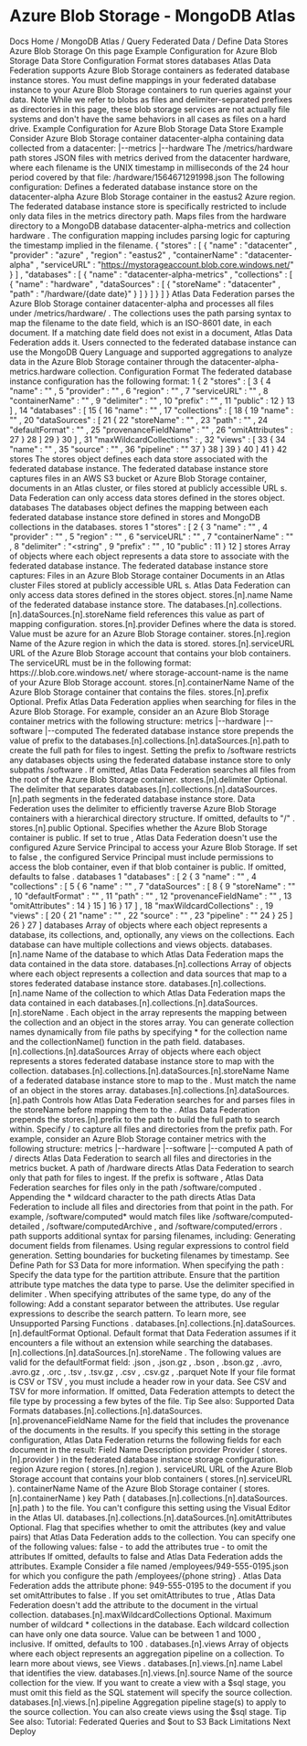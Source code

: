 # Azure Blob Storage - MongoDB Atlas


Docs Home / MongoDB Atlas / Query Federated Data / Define Data Stores Azure Blob Storage On this page Example Configuration for Azure Blob Storage Data Store Configuration Format stores databases Atlas Data Federation supports Azure Blob Storage containers as federated database instance stores. You
must define mappings in your federated database instance to your Azure Blob Storage containers to run queries
against your data. Note While we refer to blobs as files and delimiter-separated prefixes as
directories in this page, these blob storage services are not actually
file systems and don't have the same behaviors in all cases as files
on a hard drive. Example Configuration for Azure Blob Storage Data Store Example Consider Azure Blob Storage container datacenter-alpha containing data
collected from a datacenter: |--metrics |--hardware The /metrics/hardware path stores JSON files with metrics
derived from the datacenter hardware, where each filename is
the UNIX timestamp in milliseconds of the 24 hour period
covered by that file: /hardware/1564671291998.json The following configuration: Defines a federated database instance store on the datacenter-alpha Azure Blob Storage
container in the eastus2 Azure region. The federated database instance store is
specifically restricted to include only data files in the metrics directory path. Maps files from the hardware directory to a MongoDB database datacenter-alpha-metrics and collection hardware . The
configuration mapping includes parsing logic for capturing the
timestamp implied in the filename. { "stores" : [ { "name" : "datacenter" , "provider" : "azure" , "region" : "eastus2" , "containerName" : "datacenter-alpha" , "serviceURL" : "https://mystorageaccount.blob.core.windows.net/" } ] , "databases" : [ { "name" : "datacenter-alpha-metrics" , "collections" : [ { "name" : "hardware" , "dataSources" : [ { "storeName" : "datacenter" , "path" : "/hardware/{date date}" } ] } ] } ] } Atlas Data Federation parses the Azure Blob Storage container datacenter-alpha and
processes all files under /metrics/hardware/ . The collections uses the path parsing syntax to map the
filename to the date field, which is an ISO-8601 date, in each
document. If a matching date field does not exist in a document,
Atlas Data Federation adds it. Users connected to the federated database instance can use the MongoDB Query Language
and supported aggregations to analyze data in the Azure Blob Storage container
through the datacenter-alpha-metrics.hardware collection. Configuration Format The federated database instance configuration has the following format: 1 { 2 "stores" : [ 3 { 4 "name" : "<string>" , 5 "provider" : "<string>" , 6 "region" : "<string>" , 7 "serviceURL" : "<string>" , 8 "containerName" : "<string>" , 9 "delimiter" : "<string>" , 10 "prefix" : "<string>" , 11 "public" : <boolean> 12 } 13 ] , 14 "databases" : [ 15 { 16 "name" : "<string>" , 17 "collections" : [ 18 { 19 "name" : "<string>" , 20 "dataSources" : [ 21 { 22 "storeName" : "<string>" , 23 "path" : "<string>" , 24 "defaultFormat" : "<string>" , 25 "provenanceFieldName" : "<string>" , 26 "omitAttributes" : <boolean> 27 } 28 ] 29 } 30 ] , 31 "maxWildcardCollections" : <integer> , 32 "views" : [ 33 { 34 "name" : "<string>" , 35 "source" : "<string>" , 36 "pipeline" : "<string>" 37 } 38 ] 39 } 40 ] 41 } 42 stores The stores object defines each data store associated with the
federated database instance. The federated database instance store captures files in an AWS S3 bucket or
Azure Blob Storage container, documents in an Atlas cluster, or files
stored at publicly accessible URL s. Data Federation can only access data
stores defined in the stores object. databases The databases object defines the mapping between each
federated database instance store defined in stores and MongoDB collections
in the databases. stores 1 "stores" : [ 2 { 3 "name" : "<string>" , 4 "provider" : "<string>" , 5 "region" : "<string>" , 6 "serviceURL" : "<string>" , 7 "containerName" : "<string>" , 8 "delimiter" : "<string" , 9 "prefix" : "<string>" , 10 "public" : <boolean> 11 } 12 ] stores Array of objects where each object represents a data store to
associate with the federated database instance. The federated database instance store captures: Files in an Azure Blob Storage container Documents in an Atlas cluster Files stored at publicly accessible URL s. Atlas Data Federation can only access data stores
defined in the stores object. stores.[n].name Name of the federated database instance store. The databases.[n].collections.[n].dataSources.[n].storeName field references this value as part of mapping configuration. stores.[n].provider Defines where the data is stored. Value must be azure for an
Azure Blob Storage container. stores.[n].region Name of the Azure region in which the data is stored. stores.[n].serviceURL URL of the Azure Blob Storage account that contains your blob containers. The serviceURL must be in the following format: https://<storage-account-name>.blob.core.windows.net/ where storage-account-name is the name of your Azure Blob Storage account. stores.[n].containerName Name of the Azure Blob Storage container that contains the files. stores.[n].prefix Optional. Prefix Atlas Data Federation applies when searching for files in the
Azure Blob Storage. For example, consider an an Azure Blob Storage container metrics with
the following structure: metrics |--hardware |--software |--computed The federated database instance store prepends the value of prefix to the databases.[n].collections.[n].dataSources.[n].path to create the full path for files to ingest. Setting the prefix to /software restricts any databases objects
using the federated database instance store to only subpaths /software . If omitted, Atlas Data Federation searches all files from the root of the
Azure Blob Storage container. stores.[n].delimiter Optional. The delimiter that separates databases.[n].collections.[n].dataSources.[n].path segments in the federated database instance store. Data Federation uses the delimiter to
efficiently traverse Azure Blob Storage containers with a hierarchical
directory structure. If omitted, defaults to "/" . stores.[n].public Optional. Specifies whether the Azure Blob Storage container is public. If set to true , Atlas Data Federation doesn't use the configured Azure Service Principal to access your Azure Blob Storage. If set to false , the
configured Service Principal must include permissions to access the
blob container, even if that blob container is public. If omitted, defaults to false . databases 1 "databases" : [ 2 { 3 "name" : "<string>" , 4 "collections" : [ 5 { 6 "name" : "<string>" , 7 "dataSources" : [ 8 { 9 "storeName" : "<string>" , 10 "defaultFormat" : "<string>" , 11 "path" : "<string>" , 12 "provenanceFieldName" : "<string>" , 13 "omitAttributes" : <boolean> 14 } 15 ] 16 } 17 ] , 18 "maxWildcardCollections" : <integer> , 19 "views" : [ 20 { 21 "name" : "<string>" , 22 "source" : "<string>" , 23 "pipeline" : "<string>" 24 } 25 ] 26 } 27 ] databases Array of objects where each object represents a database, its
collections, and, optionally, any views on
the collections. Each database can have multiple collections and views objects. databases.[n].name Name of the database to which Atlas Data Federation maps the data contained in the
data store. databases.[n].collections Array of objects where each object represents a collection and data
sources that map to a stores federated database instance store. databases.[n].collections.[n].name Name of the collection to which Atlas Data Federation maps the data contained in
each databases.[n].collections.[n].dataSources.[n].storeName .
Each object in the array represents the mapping between the
collection and an object in the stores array. You can generate collection names dynamically from file paths by
specifying * for the collection name and the collectionName() function in the path field. databases.[n].collections.[n].dataSources Array of objects where each object represents a stores federated database instance store to map with the
collection. databases.[n].collections.[n].dataSources.[n].storeName Name of a federated database instance store to map to the <collection> .
Must match the name of an object in
the stores array. databases.[n].collections.[n].dataSources.[n].path Controls how Atlas Data Federation searches for and parses files in the storeName before mapping them to the <collection> . Atlas Data Federation prepends the stores.[n].prefix to the path to build the
full path to search within. Specify / to capture all files and
directories from the prefix path. For example, consider an Azure Blob Storage container metrics with the
following structure: metrics |--hardware |--software |--computed A path of / directs Atlas Data Federation to search all files and directories
in the metrics bucket. A path of /hardware directs Atlas Data Federation to search only that path
for files to ingest. If the prefix is software , Atlas Data Federation
searches for files only in the path /software/computed . Appending the * wildcard character to the path directs Atlas Data Federation
to include all files and directories from that point in the path. For
example, /software/computed* would match files like /software/computed-detailed , /software/computedArchive , and /software/computed/errors . path supports additional syntax for parsing filenames, including: Generating document fields from filenames. Using regular expressions to control field generation. Setting boundaries for bucketing filenames by timestamp. See Define Path for S3 Data for more information. When specifying the path : Specify the data type for the partition attribute. Ensure that the partition attribute type matches the data type to parse. Use the delimiter specified in delimiter . When specifying attributes of the same type, do any of the following: Add a constant separator between the attributes. Use regular expressions to describe the search pattern. To learn more,
see Unsupported Parsing Functions . databases.[n].collections.[n].dataSources.[n].defaultFormat Optional. Default format that Data Federation assumes
if it encounters a file without an extension while searching the databases.[n].collections.[n].dataSources.[n].storeName . The following values are valid for the defaultFormat field: .json , .json.gz , .bson , .bson.gz , .avro, .avro.gz , .orc , .tsv , .tsv.gz , .csv , .csv.gz , .parquet Note If your file format is CSV or TSV , you must include a header
row in your data. See CSV and TSV for more
information. If omitted, Data Federation attempts to detect the file type by
processing a few bytes of the file. Tip See also: Supported Data Formats databases.[n].collections.[n].dataSources.[n].provenanceFieldName Name for the field that includes the provenance of the documents in
the results. If you specify this setting in the storage
configuration, Atlas Data Federation returns the following fields for each document
in the result: Field Name Description provider Provider ( stores.[n].provider ) in the
federated database instance storage configuration. region Azure region ( stores.[n].region ). serviceURL URL of the Azure Blob Storage account that contains your blob
containers ( stores.[n].serviceURL ). containerName Name of the Azure Blob Storage container ( stores.[n].containerName ) key Path
( databases.[n].collections.[n].dataSources.[n].path )
to the file. You can't configure this setting using the Visual Editor in the Atlas UI. databases.[n].collections.[n].dataSources.[n].omitAttributes Optional. Flag that specifies whether to omit the attributes (key and value
pairs) that Atlas Data Federation adds to the collection. You can specify one of the
following values: false - to add the attributes true - to omit the attributes If omitted, defaults to false and Atlas Data Federation adds the attributes. Example Consider a file named /employees/949-555-0195.json for which
you configure the path /employees/{phone string} . Atlas Data Federation adds the attribute phone:
949-555-0195 to the document if you set omitAttributes to false . If you set omitAttributes to true , Atlas Data Federation
doesn't add the attribute to the document in the virtual collection. databases.[n].maxWildcardCollections Optional. Maximum number of wildcard * collections in the database.
Each wildcard collection can have only one data source. Value can be between 1 and 1000 , inclusive. If omitted, defaults to 100 . databases.[n].views Array of objects where each object represents an aggregation pipeline on
a collection. To learn more about views, see Views . databases.[n].views.[n].name Label that identifies the view. databases.[n].views.[n].source Name of the source collection for the view. If you want to create a
view with a $sql stage, you must omit this field
as the SQL statement will specify the source collection. databases.[n].views.[n].pipeline Aggregation pipeline stage(s) to apply to the source collection. You
can also create views using the $sql stage. Tip See also: Tutorial: Federated Queries and $out to S3 Back Limitations Next Deploy
